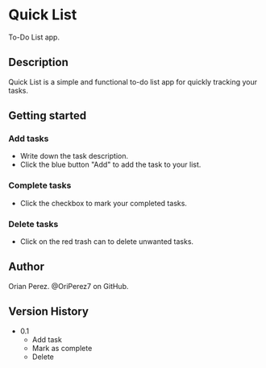 # Quick List

To-Do List app.

## Description

Quick List is a simple and functional to-do list app for quickly tracking your tasks.

## Getting started

### Add tasks

- Write down the task description.
- Click the blue button "Add" to add the task to your list.

### Complete tasks

- Click the checkbox to mark your completed tasks.

### Delete tasks

- Click on the red trash can to delete unwanted tasks.

## Author

Orian Perez.
@OriPerez7 on GitHub.

## Version History

- 0.1
    - Add task
    - Mark as complete
    - Delete